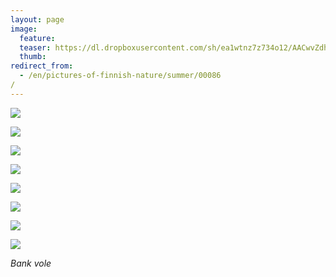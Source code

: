 ```yaml
---
layout: page
image:
  feature:
  teaser: https://dl.dropboxusercontent.com/sh/ea1wtnz7z734o12/AACwvZdhxORVawCY7DAMUz1xa/luontokuvat/kes%C3%A4/4/DS22635-245px.jpg
  thumb:
redirect_from:
  - /en/pictures-of-finnish-nature/summer/00086/
---
```


[![](https://dl.dropboxusercontent.com/sh/ea1wtnz7z734o12/AACw2XoWqtXRUZVeT90TSf__a/luontokuvat/kes%C3%A4/4/DS22498-800px.jpg)](https://dl.dropboxusercontent.com/sh/ea1wtnz7z734o12/AADLzuHriDhIh7rEmrVedmEMa/luontokuvat/kes%C3%A4/4/DS22498.jpg)

[![](https://dl.dropboxusercontent.com/sh/ea1wtnz7z734o12/AABRzBmH4XcSP4ZSiHtMlzt0a/luontokuvat/kes%C3%A4/4/DS22574-800px.jpg)](https://dl.dropboxusercontent.com/sh/ea1wtnz7z734o12/AADhDGzPOBHaerarDq4J1ek7a/luontokuvat/kes%C3%A4/4/DS22574.jpg)

[![](https://dl.dropboxusercontent.com/sh/ea1wtnz7z734o12/AAADoc55FE15ZhY9agNLwVn7a/luontokuvat/kes%C3%A4/4/DS22595-800px.jpg)](https://dl.dropboxusercontent.com/sh/ea1wtnz7z734o12/AAB8Wa86u5r3P3XdGC2uduwTa/luontokuvat/kes%C3%A4/4/DS22595.jpg)

[![](https://dl.dropboxusercontent.com/sh/ea1wtnz7z734o12/AAABxb4TFs_KscAYxAAHmVUMa/luontokuvat/kes%C3%A4/4/DS22629-800px.jpg)](https://dl.dropboxusercontent.com/sh/ea1wtnz7z734o12/AAD054atoIFdPkV_DLuzMCFva/luontokuvat/kes%C3%A4/4/DS22629.jpg)

[![](https://dl.dropboxusercontent.com/sh/ea1wtnz7z734o12/AAB0wGD34RJljdZxpvfULyk5a/luontokuvat/kes%C3%A4/4/DS22630-800px.jpg)](https://dl.dropboxusercontent.com/sh/ea1wtnz7z734o12/AACRMfGgqD78jDbBFPlEfam9a/luontokuvat/kes%C3%A4/4/DS22630.jpg)

[![](https://dl.dropboxusercontent.com/sh/ea1wtnz7z734o12/AAA_DyYylJXZ0RNHhsr46Uxva/luontokuvat/kes%C3%A4/4/DS22644-800px.jpg)](https://dl.dropboxusercontent.com/sh/ea1wtnz7z734o12/AADBS7tGoFO7t6P5f1ZUDk5Na/luontokuvat/kes%C3%A4/4/DS22644.jpg)

[![](https://dl.dropboxusercontent.com/sh/ea1wtnz7z734o12/AAAsSgh3OtK0_fM6S8ca4umSa/luontokuvat/kes%C3%A4/4/DS22635-800px.jpg)](https://dl.dropboxusercontent.com/sh/ea1wtnz7z734o12/AADho0iMZrCAKupy5lzoEqCla/luontokuvat/kes%C3%A4/4/DS22635.jpg)

[![](https://dl.dropboxusercontent.com/sh/ea1wtnz7z734o12/AAA97Y32n3qZwbEa2Vrxtje3a/luontokuvat/kes%C3%A4/4/DS22634-800px.jpg)](https://dl.dropboxusercontent.com/sh/ea1wtnz7z734o12/AABANHs2MQr4nr8lrWZ35iLya/luontokuvat/kes%C3%A4/4/DS22634.jpg)

*Bank vole*
